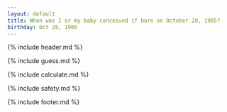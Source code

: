 ```yaml
---
layout: default
title: When was I or my baby conceived if born on October 28, 1905?
birthday: Oct 28, 1905
---
```


{% include header.md %}

{% include guess.md %}

{% include calculate.md %}

{% include safety.md %}

{% include footer.md %}



